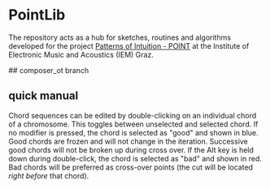 # PointLib

The repository acts as a hub for sketches, routines and algorithms developed for the project [Patterns of Intuition - POINT](http://point.kug.ac.at/) at the Institute of Electronic Music and Acoustics (IEM) Graz.

## composer_ot branch

## quick manual

Chord sequences can be edited by double-clicking on an individual chord of a chromosome. This toggles between unselected and selected chord. If no modifier is pressed, the chord is selected as "good" and shown in blue. Good chords are frozen and will not change in the iteration. Successive good chords will not be broken up during cross over. If the Alt key is held down during double-click, the chord is selected as "bad" and shown in red. Bad chords will be preferred as cross-over points (the cut will be located _right before_ that chord).
